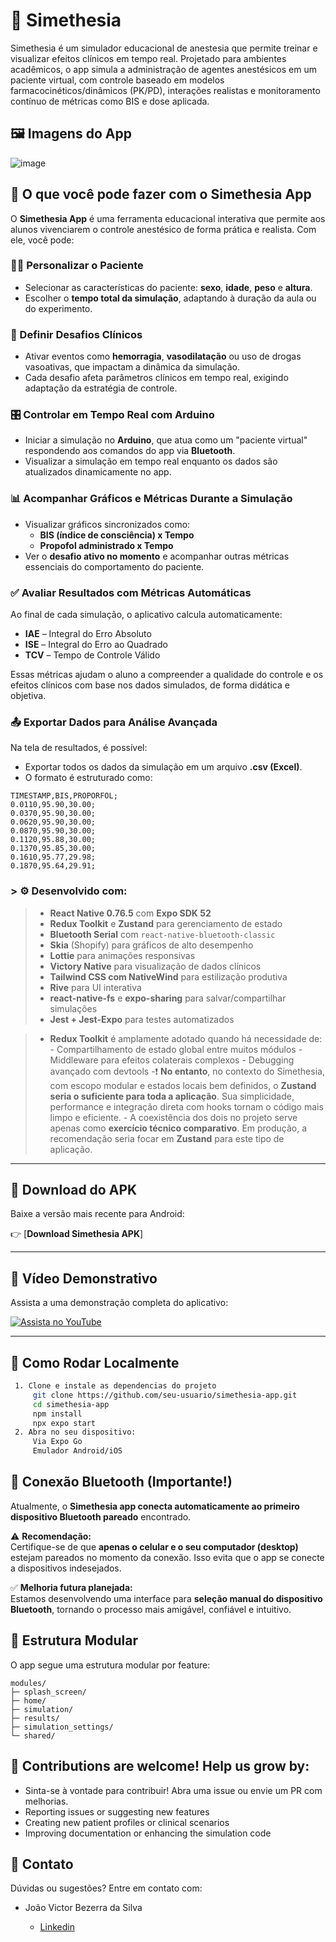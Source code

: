 # 🧠 Simethesia

Simethesia é um simulador educacional de anestesia que permite treinar e visualizar efeitos clínicos em tempo real. Projetado para ambientes acadêmicos, o app simula a administração de agentes anestésicos em um paciente virtual, com controle baseado em modelos farmacocinéticos/dinâmicos (PK/PD), interações realistas e monitoramento contínuo de métricas como BIS e dose aplicada.

## 🖼️ Imagens do App

![image](https://github.com/user-attachments/assets/afdf00ae-ea5c-4cc5-a9a5-6d260ba3519a)

## 🎯 O que você pode fazer com o Simethesia App

O **Simethesia App** é uma ferramenta educacional interativa que permite aos alunos vivenciarem o controle anestésico de forma prática e realista. Com ele, você pode:

### 👩‍⚕️ Personalizar o Paciente

- Selecionar as características do paciente: **sexo**, **idade**, **peso** e **altura**.
- Escolher o **tempo total da simulação**, adaptando à duração da aula ou do experimento.

### 🧪 Definir Desafios Clínicos

- Ativar eventos como **hemorragia**, **vasodilatação** ou uso de drogas vasoativas, que impactam a dinâmica da simulação.
- Cada desafio afeta parâmetros clínicos em tempo real, exigindo adaptação da estratégia de controle.

### 🎛️ Controlar em Tempo Real com Arduino

- Iniciar a simulação no **Arduino**, que atua como um "paciente virtual" respondendo aos comandos do app via **Bluetooth**.
- Visualizar a simulação em tempo real enquanto os dados são atualizados dinamicamente no app.

### 📊 Acompanhar Gráficos e Métricas Durante a Simulação

- Visualizar gráficos sincronizados como:
  - **BIS (índice de consciência) x Tempo**
  - **Propofol administrado x Tempo**
- Ver o **desafio ativo no momento** e acompanhar outras métricas essenciais do comportamento do paciente.

### ✅ Avaliar Resultados com Métricas Automáticas

Ao final de cada simulação, o aplicativo calcula automaticamente:

- **IAE** – Integral do Erro Absoluto
- **ISE** – Integral do Erro ao Quadrado
- **TCV** – Tempo de Controle Válido

Essas métricas ajudam o aluno a compreender a qualidade do controle e os efeitos clínicos com base nos dados simulados, de forma didática e objetiva.

### 📤 Exportar Dados para Análise Avançada

Na tela de resultados, é possível:

- Exportar todos os dados da simulação em um arquivo **.csv (Excel)**.
- O formato é estruturado como:

```
TIMESTAMP,BIS,PROPORFOL;
0.0110,95.90,30.00;
0.0370,95.90,30.00;
0.0620,95.90,30.00;
0.0870,95.90,30.00;
0.1120,95.88,30.00;
0.1370,95.85,30.00;
0.1610,95.77,29.98;
0.1870,95.64,29.91;
```

### > ⚙️ Desenvolvido com:
>   - **React Native 0.76.5** com **Expo SDK 52**
>   - **Redux Toolkit** e **Zustand** para gerenciamento de estado
>   - **Bluetooth Serial** com `react-native-bluetooth-classic`
>   - **Skia** (Shopify) para gráficos de alto desempenho
>   - **Lottie** para animações responsivas
>   - **Victory Native** para visualização de dados clínicos
>   - **Tailwind CSS com NativeWind** para estilização produtiva
>   - **Rive** para UI interativa
>   - **react-native-fs** e **expo-sharing** para salvar/compartilhar simulações
>   - **Jest + Jest-Expo** para testes automatizados

> - **Redux Toolkit** é amplamente adotado quando há necessidade de:
    - Compartilhamento de estado global entre muitos módulos
    - Middleware para efeitos colaterais complexos
    - Debugging avançado com devtools
    -❗ **No entanto**, no contexto do Simethesia, com escopo modular e estados locais bem definidos, o **Zustand seria o suficiente para toda a aplicação**. Sua simplicidade, performance e integração direta com hooks tornam o código mais limpo e eficiente.
    - A coexistência dos dois no projeto serve apenas como **exercício técnico comparativo**. Em produção, a recomendação seria focar em **Zustand** para este tipo de aplicação.
---

## 📱 Download do APK

Baixe a versão mais recente para Android:

👉 [**Download Simethesia APK**]


---

## 🎥 Vídeo Demonstrativo

Assista a uma demonstração completa do aplicativo:

[![Assista no YouTube](https://img.youtube.com/vi/VIDEO_ID/0.jpg)](https://www.youtube.com/watch?v=VIDEO_ID)

---

## 🚀 Como Rodar Localmente

   ```bash
    1. Clone e instale as dependencias do projeto
        git clone https://github.com/seu-usuario/simethesia-app.git
        cd simethesia-app
        npm install
        npx expo start
    2. Abra no seu dispositivo:
        Via Expo Go
        Emulador Android/iOS
   ```

## 📡 Conexão Bluetooth (Importante!)

Atualmente, o **Simethesia app conecta automaticamente ao primeiro dispositivo Bluetooth pareado** encontrado.

⚠️ **Recomendação:**  
Certifique-se de que **apenas o celular e o seu computador (desktop)** estejam pareados no momento da conexão. Isso evita que o app se conecte a dispositivos indesejados.

✅ **Melhoria futura planejada:**  
Estamos desenvolvendo uma interface para **seleção manual do dispositivo Bluetooth**, tornando o processo mais amigável, confiável e intuitivo.

## 📂 Estrutura Modular

O app segue uma estrutura modular por feature:

```
modules/
├─ splash_screen/
├─ home/
├─ simulation/
├─ results/
├─ simulation_settings/
└─ shared/
```

## 🤝 Contributions are welcome! Help us grow by:
- Sinta-se à vontade para contribuir! Abra uma issue ou envie um PR com melhorias.
- Reporting issues or suggesting new features
- Creating new patient profiles or clinical scenarios
- Improving documentation or enhancing the simulation code


## 📧 Contato
Dúvidas ou sugestões? Entre em contato com:

- João Victor Bezerra da Silva

    - [Linkedin](www.linkedin.com/in/joaovictorbezerra-dev)



